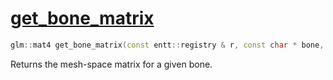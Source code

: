 # [get_bone_matrix](get_bone_matrix.hpp)

```cpp
glm::mat4 get_bone_matrix(const entt::registry & r, const char * bone, const bone_matrices & matrices, const bone_names & names);
```

Returns the mesh-space matrix for a given bone.